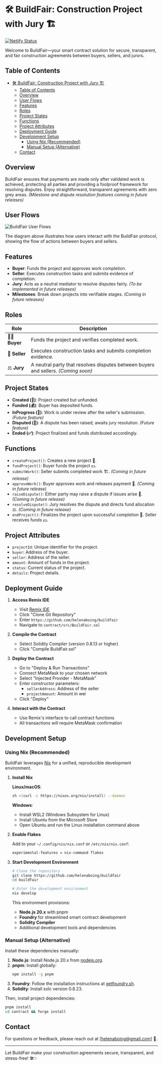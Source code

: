 # 🛠️ BuildFair: Construction Project with Jury 🏗️

[![Netlify Status](https://api.netlify.com/api/v1/badges/212f8524-c1dd-45ab-a855-db003d25aca4/deploy-status)](https://app.netlify.com/sites/buildfair/deploys)

Welcome to BuildFair—your smart contract solution for secure, transparent, and fair construction agreements between buyers, sellers, and jurors.

## Table of Contents

- [🛠️ BuildFair: Construction Project with Jury 🏗️](#️-buildfair-construction-project-with-jury-️)
  - [Table of Contents](#table-of-contents)
  - [Overview](#overview)
  - [User Flows](#user-flows)
  - [Features](#features)
  - [Roles](#roles)
  - [Project States](#project-states)
  - [Functions](#functions)
  - [Project Attributes](#project-attributes)
  - [Deployment Guide](#deployment-guide)
  - [Development Setup](#development-setup)
    - [Using Nix (Recommended)](#using-nix-recommended)
    - [Manual Setup (Alternative)](#manual-setup-alternative)
  - [Contact](#contact)

## Overview

BuildFair ensures that payments are made only after validated work is achieved, protecting all parties and providing a foolproof framework for resolving disputes. Enjoy straightforward, transparent agreements with zero grey areas. _(Milestone and dispute resolution features coming in future releases)_

## User Flows
![BuildFair User Flows](buildfair-app/public/userflows.png)

The diagram above illustrates how users interact with the BuildFair protocol, showing the flow of actions between buyers and sellers.

## Features

- **Buyer**: Funds the project and approves work completion.
- **Seller**: Executes construction tasks and submits evidence of completion.
- **Jury**: Acts as a neutral mediator to resolve disputes fairly. _(To be implemented in future releases)_
- **Milestones**: Break down projects into verifiable stages. _(Coming in future releases)_

## Roles

| Role                | Description                                                                   |
|---------------------|-------------------------------------------------------------------------------|
| 👩‍💼 **Buyer**      | Funds the project and verifies completed work.                              |
| 👷 **Seller**       | Executes construction tasks and submits completion evidence.                 |
| ⚖️ **Jury**         | A neutral party that resolves disputes between buyers and sellers. _(Coming soon)_ |

## Project States

- **Created (📝)**: Project created but unfunded.
- **Funded (💰)**: Buyer has deposited funds.
- **InProgress (🔨)**: Work is under review after the seller's submission.  _(Future feature)_
- **Disputed (🚨)**: A dispute has been raised; awaits jury resolution. _(Future feature)_
- **Ended (✅)**: Project finalized and funds distributed accordingly.

## Functions

- `createProject()`: Creates a new project 🌱.
- `fundProject()`: Buyer funds the project 💵.
- `submitWork()`: Seller submits completed work 🏗️. _(Coming in future release)_
- `approveWork()`: Buyer approves work and releases payment 💸. _(Coming in future release)_
- `raiseDispute()`: Either party may raise a dispute if issues arise 🚨. _(Coming in future release)_
- `resolveDispute()`: Jury resolves the dispute and directs fund allocation ⚖️. _(Coming in future release)_
- `endProject()`: Finalizes the project upon successful completion 🎉. Seller receives funds 💵. 

## Project Attributes

- `projectId`: Unique identifier for the project.
- `buyer`: Address of the buyer.
- `seller`: Address of the seller.
- `amount`: Amount of funds in the project.
- `status`: Current status of the project.
- `details`: Project details.

## Deployment Guide

1. **Access Remix IDE**
   - Visit [Remix IDE](https://remix.ethereum.org)
   - Click "Clone Git Repository"
   - Enter `https://github.com/helenaboing/buildfair`
   - Navigate to `contract/src/BuildFair.sol`

2. **Compile the Contract**
   - Select Solidity Compiler (version 0.8.13 or higher)
   - Click "Compile BuildFair.sol"

3. **Deploy the Contract**
   - Go to "Deploy & Run Transactions"
   - Connect MetaMask to your chosen network
   - Select "Injected Provider - MetaMask"
   - Enter constructor parameters:
     - `sellerAddress`: Address of the seller
     - `projectAmount`: Amount in wei
   - Click "Deploy"

4. **Interact with the Contract**
   - Use Remix's interface to call contract functions
   - All transactions will require MetaMask confirmation

## Development Setup

### Using Nix (Recommended)

BuildFair leverages [Nix](https://nixos.org/) for a unified, reproducible development environment.

1. **Install Nix**

   **Linux/macOS**:
   ```bash
   sh <(curl -L https://nixos.org/nix/install) --daemon
   ```

   **Windows**:
   - Install WSL2 (Windows Subsystem for Linux)
   - Install Ubuntu from the Microsoft Store
   - Open Ubuntu and run the Linux installation command above

2. **Enable Flakes**

   Add to your `~/.config/nix/nix.conf` or `/etc/nix/nix.conf`:
   ```bash
   experimental-features = nix-command flakes
   ```

3. **Start Development Environment**
   ```bash
   # Clone the repository
   git clone https://github.com/helenaboing/buildfair
   cd buildfair

   # Enter the development environment
   nix develop
   ```

   This environment provisions:
   - **Node.js 20.x** with pnpm
   - **Foundry** for streamlined smart contract development
   - **Solidity Compiler**
   - Additional development tools and dependencies

### Manual Setup (Alternative)

Install these dependencies manually:

1. **Node.js**: Install Node.js 20.x from [nodejs.org](https://nodejs.org/).
2. **pnpm**: Install globally:
   ```bash
   npm install -g pnpm
   ```
3. **Foundry**: Follow the installation instructions at [getfoundry.sh](https://getfoundry.sh).
4. **Solidity**: Install solc version 0.8.23.

Then, install project dependencies:
```bash
pnpm install
cd contract && forge install
```

## Contact

For questions or feedback, please reach out at [helenaboing@gmail.com] 📧.

---

Let BuildFair make your construction agreements secure, transparent, and stress-free! 🛠️✨
